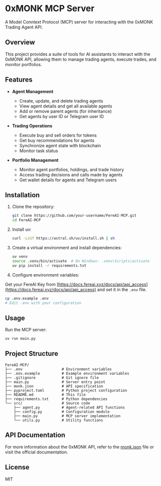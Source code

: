 # 0xMONK MCP Server

A Model Conntext Protocol (MCP) server for interacting with the 0xMONK Trading Agent API.

## Overview

This project provides a suite of tools for AI assistants to interact with the 0xMONK API, allowing them to manage trading agents, execute trades, and monitor portfolios.

## Features

- **Agent Management**

  - Create, update, and delete trading agents
  - View agent details and get all available agents
  - Add or remove parent agents (for inheritance)
  - Get agents by user ID or Telegram user ID

- **Trading Operations**

  - Execute buy and sell orders for tokens
  - Get buy recommendations for agents
  - Synchronize agent state with blockchain
  - Monitor task status

- **Portfolio Management**
  - Monitor agent portfolios, holdings, and trade history
  - Access trading decisions and calls made by agents
  - Get wallet details for agents and Telegram users

## Installation

1. Clone the repository:

   ```bash
   git clone https://github.com/your-username/FereAI-MCP.git
   cd FereAI-MCP
   ```

2. Install uv:

   ```bash
   curl -LsSf https://astral.sh/uv/install.sh | sh
   ```

3. Create a virtual environment and install dependencies:

   ```bash
   uv venv
   source .venv/bin/activate  # On Windows: .venv\Scripts\activate
   uv pip install -r requirements.txt
   ```

4. Configure environment variables:

 Get your FereAI Key from [https://docs.fereai.xyz/docs/api/api_access](https://docs.fereai.xyz/docs/api/api_access) and set it in the `.env` file.

   ```bash
   cp .env.example .env
   # Edit .env with your configuration
   ```

## Usage

Run the MCP server:

```bash
uv run main.py
```

## Project Structure

```
FereAI-MCP/
├── .env                  # Environment variables
├── .env.example          # Example environment variables
├── .gitignore            # Git ignore file
├── main.py               # Server entry point
├── monk.json             # API specification
├── pyproject.toml        # Python project configuration
├── README.md             # This file
├── requirements.txt      # Python dependencies
└── src/                  # Source code
    ├── agent.py          # Agent-related API functions
    ├── config.py         # Configuration module
    ├── main.py           # MCP server implementation
    └── utils.py          # Utility functions
```

## API Documentation

For more information about the 0xMONK API, refer to the [monk.json](monk.json) file or visit the official documentation.

## License

MIT
